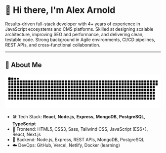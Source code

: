 # 👋 Hi there, I'm Alex Arnold

Results-driven full-stack developer with 4+ years of experience in JavaScript ecosystems and CMS platforms.
Skilled at designing scalable architecture, improving SEO and performance, and delivering clean, testable
code. Strong background in Agile environments, CI/CD pipelines, REST APIs, and cross-functional
collaboration.


---

## 🚀 About Me
![GitHub Snake Animation](https://raw.githubusercontent.com/NovaNoodle7/snk/output/github-contribution-grid-snake.svg)

- 🛠 Tech Stack: **React**, **Node.js**, **Express**, **MongoDB**, **PostgreSQL**, **TypeScript**
- 🎨 Frontend: HTML5, CSS3, Sass, Tailwind CSS, JavaScript (ES6+), React, Next.js
- 🔧 Backend: Node.js, Express, REST APIs, MongoDB, PostgreSQL
- ☁️ DevOps: GitHub, Vercel, Netlify, Docker (learning)
  <!--
- 📫 Reach me: [your.email@example.com] | [LinkedIn](https://linkedin.com/in/your-profile)
-->

---

## 🧰 Tech Stack

![HTML5](https://img.shields.io/badge/-HTML5-E34F26?logo=html5&logoColor=white&style=flat)
![CSS3](https://img.shields.io/badge/-CSS3-1572B6?logo=css3&logoColor=white&style=flat)
![JavaScript](https://img.shields.io/badge/-JavaScript-F7DF1E?logo=javascript&logoColor=black&style=flat)
![React](https://img.shields.io/badge/-React-61DAFB?logo=react&logoColor=black&style=flat)
![Node.js](https://img.shields.io/badge/-Node.js-339933?logo=node.js&logoColor=white&style=flat)
![MongoDB](https://img.shields.io/badge/-MongoDB-47A248?logo=mongodb&logoColor=white&style=flat)
![Git](https://img.shields.io/badge/-Git-F05032?logo=git&logoColor=white&style=flat)
![VS Code](https://img.shields.io/badge/-VS_Code-007ACC?logo=visual-studio-code&logoColor=white&style=flat)

![GitHub Snake Animation](https://raw.githubusercontent.com/NovaNoodle7/snk/output/github-contribution-grid-snake.svg)

## 🐍 GitHub Contribution Snake

<div align="center">
![GitHub Snake Animation](https://raw.githubusercontent.com/NovaNoodle7/snk/output/github-contribution-grid-snake.svg)

  <img src="https://raw.githubusercontent.com/NovaNoodle7/NovaNoodle7/output/github-contribution-grid-snake.svg" alt="snake eating contributions" />
</div>

---
<!--
## 📌 Pinned Projects

- 🔗 [**My Portfolio Website**]([https://yourportfolio.com](https://novanoodle-portfolio.vercel.app))  
  Built with React and TailwindCSS. Features real-time contact form and project showcase.

- 🔗 [**Blog CMS Platform**](https://github.com/NovaNoodle7/blog-platform)  
  Full-stack blogging system using Node.js, Express, MongoDB, and EJS templating.

- 🔗 [**Task Tracker (MERN)**](https://github.com/NovaNoodle7/task-tracker)  
  A productivity tracker app with JWT auth, RESTful APIs, and responsive UI.

---

## 📈 GitHub Stats

![Alex's GitHub stats](https://github-readme-stats.vercel.app/api?username=NovaNoodle7&show_icons=true&theme=react)
![Top Languages](https://github-readme-stats.vercel.app/api/top-langs/?username=NovaNoodle7&layout=compact&theme=react)

---

## 📬 Let's Connect

- [LinkedIn](https://linkedin.com/in/your-profile)
- [Twitter](https://twitter.com/yourhandle)
- [Portfolio](https://yourportfolio.com)

-->
